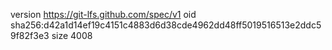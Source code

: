 version https://git-lfs.github.com/spec/v1
oid sha256:d42a1d14ef19c4151c4883d6d38cde4962dd48ff5019516513e2ddc59f82f3e3
size 4008
